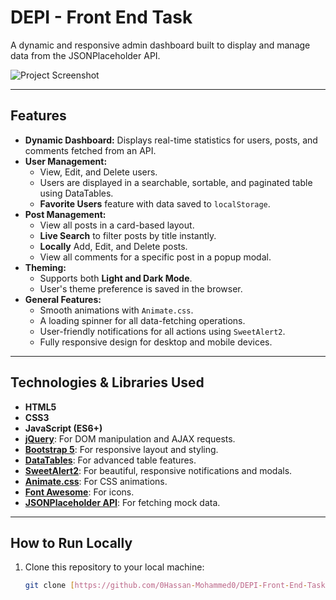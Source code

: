 # DEPI - Front End Task

A dynamic and responsive admin dashboard built to display and manage data from the JSONPlaceholder API.

![Project Screenshot](https://i.ibb.co/cKknrQJ6/Screenshot-2025-09-05-004307.png) 

---

## Features

- **Dynamic Dashboard:** Displays real-time statistics for users, posts, and comments fetched from an API.
- **User Management:**
  - View, Edit, and Delete users.
  - Users are displayed in a searchable, sortable, and paginated table using DataTables.
  - **Favorite Users** feature with data saved to `localStorage`.
- **Post Management:**
  - View all posts in a card-based layout.
  - **Live Search** to filter posts by title instantly.
  - **Locally** Add, Edit, and Delete posts.
  - View all comments for a specific post in a popup modal.
- **Theming:**
  - Supports both **Light and Dark Mode**.
  - User's theme preference is saved in the browser.
- **General Features:**
  - Smooth animations with `Animate.css`.
  - A loading spinner for all data-fetching operations.
  - User-friendly notifications for all actions using `SweetAlert2`.
  - Fully responsive design for desktop and mobile devices.

---

## Technologies & Libraries Used

- **HTML5**
- **CSS3**
- **JavaScript (ES6+)**
- **[jQuery](https://jquery.com/)**: For DOM manipulation and AJAX requests.
- **[Bootstrap 5](https://getbootstrap.com/)**: For responsive layout and styling.
- **[DataTables](https://datatables.net/)**: For advanced table features.
- **[SweetAlert2](https://sweetalert2.github.io/)**: For beautiful, responsive notifications and modals.
- **[Animate.css](https://animate.style/)**: For CSS animations.
- **[Font Awesome](https://fontawesome.com/)**: For icons.
- **[JSONPlaceholder API](https://jsonplaceholder.typicode.com/)**: For fetching mock data.

---

## How to Run Locally

1. Clone this repository to your local machine:
   ```sh
   git clone [https://github.com/0Hassan-Mohammed0/DEPI-Front-End-Task.git](https://github.com/0Hassan-Mohammed0/DEPI-Front-End-Task.git)
